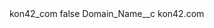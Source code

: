 <?xml version="1.0" encoding="UTF-8"?>
<CustomMetadata xmlns="http://soap.sforce.com/2006/04/metadata" xmlns:xsi="http://www.w3.org/2001/XMLSchema-instance" xmlns:xsd="http://www.w3.org/2001/XMLSchema">
    <label>kon42_com</label>
    <protected>false</protected>
    <values>
        <field>Domain_Name__c</field>
        <value xsi:type="xsd:string">kon42.com</value>
    </values>
</CustomMetadata>
